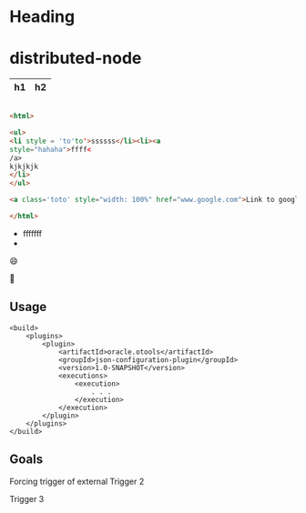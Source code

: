 Heading
=======
 
distributed-node
================

h1 | h2
----|---

``` html

<html>

<ul>
<li style = 'to'to'>ssssss</li><li><a
style="hahaha">ffff<
/a>
kjkjkjk
</li>
</ul>

<a class='toto' style="width: 100%" href="www.google.com">Link to google</a>

</html>
```

<html>
<ul>
<li>fffffff<li>
</ul>
</html>

:smile:

:pizza:

## Usage

```
<build>
    <plugins>
        <plugin>
            <artifactId>oracle.otools</artifactId>
            <groupId>json-configuration-plugin</groupId>
            <version>1.0-SNAPSHOT</version>
            <executions>
                <execution>
                    . . .
                </execution>
            </execution>
        </plugin>
    </plugins>
</build>
```

## Goals
Forcing trigger of external
Trigger 2

Trigger 3
